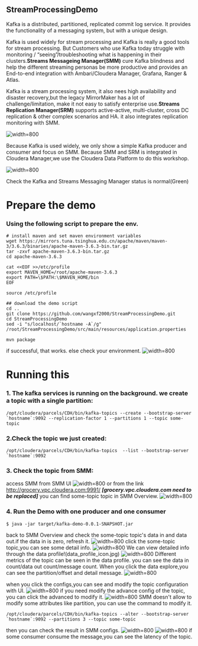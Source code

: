 ## StreamProcessingDemo

Kafka is a distributed, partitioned, replicated commit log service. It provides the functionality of a messaging system, but with a unique design. 

Kafka is used widely for stream processing and Kafka is really a good tools for stream processing. But Customers who use Kafka today struggle with monitoring / “seeing”/troubleshooting what is happening in their clusters.**Streams Messageing Manager(SMM)** cure Kafka blindness and help the  different streaming personas be more productive and provides an End-to-end integration with Ambari/Cloudera Manager, Grafana, Ranger & Atlas.

Kafka is a stream processing system, it also nees high availability and disaster recovery,but the legacy MirrorMaker has a lot of challenge/limitation, make it not easy to satisfy enterprise use.**Streams Replication Manager(SRM)** supports active-active, multi-cluster, cross DC replication & other complex scenarios and HA. it also integrates replication monitoring with SMM.


![width=800](StreamProcessing.jpg)

Because Kafka is used widely, we only show a simple Kafka producer and consumer and focus on SMM.
Because SMM and SRM is integrated in Cloudera Manager,we use the Cloudera Data Platform to do this workshop.

![width=800](ClouderaManager.jpg)

Check the Kafka and Streams Messaging Manager status is normal(Green)

# Prepare the demo
### Using the following script to prepare the env.
```
# install maven and set maven environment variables
wget https://mirrors.tuna.tsinghua.edu.cn/apache/maven/maven-3/3.6.3/binaries/apache-maven-3.6.3-bin.tar.gz
tar -zxvf apache-maven-3.6.3-bin.tar.gz
cd apache-maven-3.6.3 

cat <<EOF >>/etc/profile
export MAVEN_HOME=/root/apache-maven-3.6.3
export PATH=\$PATH:\$MAVEN_HOME/bin
EOF

source /etc/profile

## download the demo script
cd ..
git clone https://github.com/wangxf2000/StreamProcessingDemo.git
cd StreamProcessingDemo
sed -i "s/localhost/`hostname -A`/g" /root/StreamProcessingDemo/src/main/resources/application.properties

mvn package
```
if successful, that works. else check your environment.
![width=800](mvn_package.jpg)

# Running this 
### 1. The kafka services is running on the background. we create a topic with a single partition:
```
/opt/cloudera/parcels/CDH/bin/kafka-topics --create --bootstrap-server `hostname`:9092 --replication-factor 1 --partitions 1 --topic some-topic
```

### 2.Check the topic we just created:
```
/opt/cloudera/parcels/CDH/bin/kafka-topics  --list --bootstrap-server `hostname`:9092
```

### 3. Check the topic from SMM:
access SMM from SMM UI
![width=800](SMM_UI_Link.jpg)
or from the link http://grocery.vpc.cloudera.com:9991/ ***[grocery.vpc.cloudera.com need to be replaced]***
you can find some-topic topic in SMM Overview.
![width=800](SMM_Overview.jpg)

### 4. Run the Demo with one producer and one consumer
```
$ java -jar target/kafka-demo-0.0.1-SNAPSHOT.jar
```
back to SMM Overview and check the some-topic topic's data in and data out.if the data in is zero, refresh it.
![width=800](SMM_Overview2.jpg)
click the some-topic topic,you can see some detail info.
![width=800](some-topic.jpg)
We can view detailed info through the data profile!(data_profile_icon.jpg)
![width=800](data_profile.jpg)
Different metrics of the topic can be seen in the data profile. you can see the data in count/data out count/message count.
When you click the data explore,you can see the partition/offset and detail message.
![width=800](data_explore.jpg)

when you click the configs,you can see and modify the topic configuration with UI.
![width=800](topic_configs.jpg)
if you need modify the advance config of the topic, you can click the advanced to modify it.
![width=800](topic_configs_advanced.jpg)
SMM doesn't allow to modify some attributes like partition, you can use the command to modify it.
```
/opt/cloudera/parcels/CDH/bin/kafka-topics --alter --bootstrap-server `hostname`:9092 --partitions 3 --topic some-topic
```
then you can check the result in SMM configs.
![width=800](topic_partitions1.jpg)
![width=800](topic_partitions2.jpg)
if some consumer consume the message,you can see the latency of the topic.





